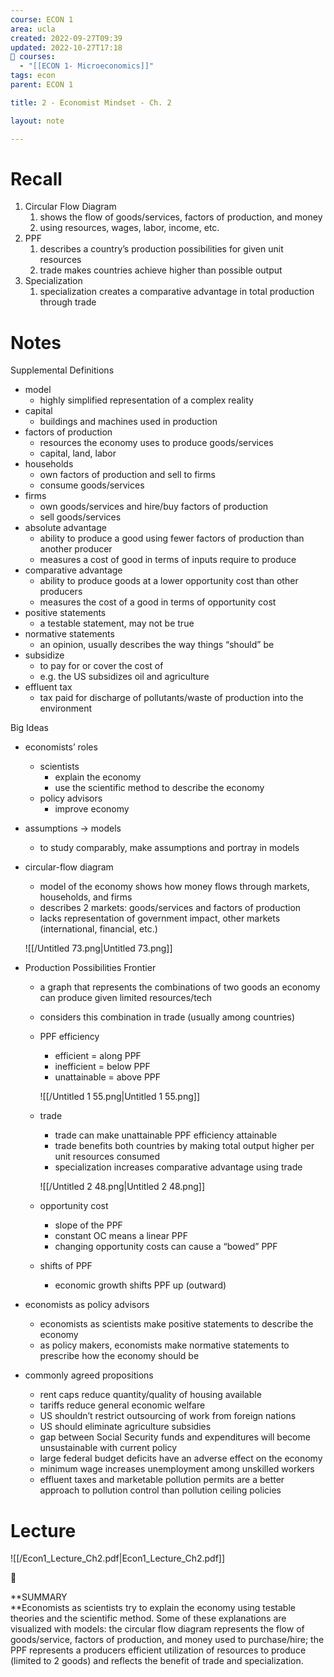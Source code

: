 ```yaml
---
course: ECON 1
area: ucla
created: 2022-09-27T09:39
updated: 2022-10-27T17:18
📕 courses:
  - "[[ECON 1- Microeconomics]]"
tags: econ
parent: ECON 1

title: 2 - Economist Mindset - Ch. 2

layout: note

---
```

# Recall

1. Circular Flow Diagram
    1. shows the flow of goods/services, factors of production, and money
    2. using resources, wages, labor, income, etc.
2. PPF
    1. describes a country’s production possibilities for given unit resources
    2. trade makes countries achieve higher than possible output
3. Specialization
    1. specialization creates a comparative advantage in total production through trade

  

# Notes

Supplemental Definitions

- model
    - highly simplified representation of a complex reality
- capital
    - buildings and machines used in production
- factors of production
    - resources the economy uses to produce goods/services
    - capital, land, labor
- households
    - own factors of production and sell to firms
    - consume goods/services
- firms
    - own goods/services and hire/buy factors of production
    - sell goods/services
- absolute advantage
    - ability to produce a good using fewer factors of production than another producer
    - measures a cost of good in terms of inputs require to produce
- comparative advantage
    - ability to produce goods at a lower opportunity cost than other producers
    - measures the cost of a good in terms of opportunity cost
- positive statements
    - a testable statement, may not be true
- normative statements
    - an opinion, usually describes the way things “should” be
- subsidize
    - to pay for or cover the cost of
    - e.g. the US subsidizes oil and agriculture
- effluent tax
    - tax paid for discharge of pollutants/waste of production into the environment

Big Ideas

- economists’ roles
    - scientists
        - explain the economy
        - use the scientific method to describe the economy
    - policy advisors
        - improve economy
- assumptions → models
    - to study comparably, make assumptions and portray in models
- circular-flow diagram
    
    - model of the economy shows how money flows through markets, households, and firms
    - describes 2 markets: goods/services and factors of production
    - lacks representation of government impact, other markets (international, financial, etc.)
    
    ![[/Untitled 73.png|Untitled 73.png]]
    
- Production Possibilities Frontier
    - a graph that represents the combinations of two goods an economy can produce given limited resources/tech
    - considers this combination in trade (usually among countries)
    - PPF efficiency
        
        - efficient = along PPF
        - inefficient = below PPF
        - unattainable = above PPF
        
        ![[/Untitled 1 55.png|Untitled 1 55.png]]
        
    - trade
        
        - trade can make unattainable PPF efficiency attainable
        - trade benefits both countries by making total output higher per unit resources consumed
        - specialization increases comparative advantage using trade
        
        ![[/Untitled 2 48.png|Untitled 2 48.png]]
        
    - opportunity cost
        - slope of the PPF
        - constant OC means a linear PPF
        - changing opportunity costs can cause a “bowed” PPF
    - shifts of PPF
        - economic growth shifts PPF up (outward)
- economists as policy advisors
    - economists as scientists make positive statements to describe the economy
    - as policy makers, economists make normative statements to prescribe how the economy should be
- commonly agreed propositions
    - rent caps reduce quantity/quality of housing available
    - tariffs reduce general economic welfare
    - US shouldn’t restrict outsourcing of work from foreign nations
    - US should eliminate agriculture subsidies
    - gap between Social Security funds and expenditures will become unsustainable with current policy
    - large federal budget deficits have an adverse effect on the economy
    - minimum wage increases unemployment among unskilled workers
    - effluent taxes and marketable pollution permits are a better approach to pollution control than pollution ceiling policies

  

# Lecture

![[/Econ1_Lecture_Ch2.pdf|Econ1_Lecture_Ch2.pdf]]

  

📌

**SUMMARY  
**Economists as scientists try to explain the economy using testable theories and the scientific method. Some of these explanations are visualized with models: the circular flow diagram represents the flow of goods/service, factors of production, and money used to purchase/hire; the PPF represents a producers efficient utilization of resources to produce (limited to 2 goods) and reflects the benefit of trade and specialization.